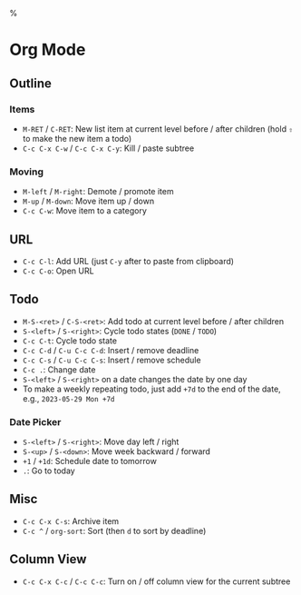 %

# Org Mode

## Outline

### Items

- `M-RET` / `C-RET`: New list item at current level before / after children (hold `⇧` to make the new item a todo)
- `C-c C-x C-w` / `C-c C-x C-y`: Kill / paste subtree

### Moving

- `M-left` / `M-right`: Demote / promote item
- `M-up` / `M-down`: Move item up / down
- `C-c C-w`: Move item to a category

## URL

- `C-c C-l`: Add URL (just `C-y` after to paste from clipboard)
- `C-c C-o`: Open URL

## Todo

- `M-S-<ret>` / `C-S-<ret>`: Add todo at current level before / after children
- `S-<left>` / `S-<right>`: Cycle todo states (`DONE` / `TODO`)
- `C-c C-t`: Cycle todo state
- `C-c C-d` / `C-u C-c C-d`: Insert / remove deadline
- `C-c C-s` / `C-u C-c C-s`: Insert / remove schedule
- `C-c .`: Change date
- `S-<left>` / `S-<right>` on a date changes the date by one day
- To make a weekly repeating todo, just add `+7d` to the end of the date, e.g., `2023-05-29 Mon +7d`

### Date Picker

- `S-<left>` / `S-<right>`: Move day left / right
- `S-<up>` / `S-<down>`: Move week backward / forward
- `+1` / `+1d`: Schedule date to tomorrow
- `.`: Go to today

## Misc

- `C-c C-x C-s`: Archive item
- `C-c ^` / `org-sort`: Sort (then `d` to sort by deadline)

## Column View

- `C-c C-x C-c` / `C-c C-c`: Turn on / off column view for the current subtree
